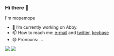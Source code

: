 ### Hi there 👋

I'm mopemope

- 🔭 I’m currently working on Abby.
- 📫 How to reach me: [e-mail](mailto:yutaka.matsubara@gmail.com) and [twitter](https://twitter.com/mopemope), [keybase](https://keybase.io/mopemope)
- 😄 Pronouns: ...

<a href="https://github.com/anuraghazra/github-readme-stats">
  <img align="left" src="https://github-readme-stats.vercel.app/api?username=mopemope&count_private=true&show_icons=true" />
</a>
<a href="https://github.com/anuraghazra/github-readme-stats">
  <img align="left" src="https://github-readme-stats.vercel.app/api/top-langs/?username=mopemope" />
</a>
